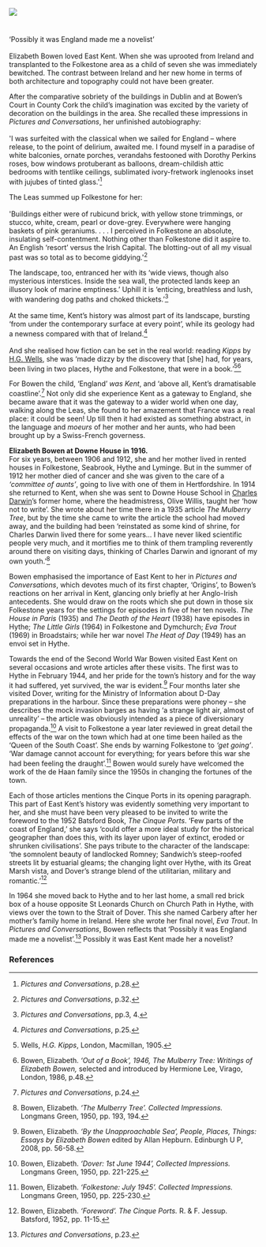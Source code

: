 <a href="https://www.kent-maps.online"><img src="https://kent-map.github.io/mdpress/juncture/ve-button.png"></a>
<param ve-config title="Elizabeth Bowen (1899-1973)" author="Diana Hirst" layout="vtl" 
banner="https://upload.wikimedia.org/wikipedia/commons/f/f7/Down_House_RC.jpg" description="In this visual essay, Diana Hirst considers the East Kent life of novelist, Elizabeth Bowen and the influence of that landscape on her work.">

<!-- Historical map layers -->
<param ve-map-layer active allmaps allmaps-id="02beda348c553bd7" title="OS SE England & London 1933">

#
                                              
‘Possibly it was England made me a novelist’
<br><br>
Elizabeth Bowen loved East Kent. When she was uprooted from Ireland and transplanted to the Folkestone area as a child of seven she was immediately bewitched. The contrast between Ireland and her new home in terms of both architecture and topography could not have been greater. 
<param ve-image url="https://raw.githubusercontent.com/kent-map/images/main/20c/The_Kent_coast_(IA_kentcoast00lewirich).jpg" label="Lewis, Arthur D, The Kent Coast" attribution="Lewis, Arthur D, Public domain, via Wikimedia Commons">
<param ve-entity eid="Q375314" aliases="Folkestone">
<!-- Base map centred on Capel-le-Ferne -->
<param ve-map center="Q1006783" zoom="12">

After the comparative sobriety of the buildings in Dublin and at Bowen’s Court in County Cork the child’s imagination was excited by the variety of decoration on the buildings in the area. She recalled these impressions in _Pictures and Conversations_, her unfinished autobiography:   
<br>
'I was surfeited with the classical when we sailed for England – where release, to the point of delirium, awaited me. I found myself in a paradise of white balconies, ornate porches, verandahs festooned with Dorothy Perkins roses, bow windows protuberant as balloons, dream-childish attic bedrooms with tentlike ceilings, sublimated ivory-fretwork inglenooks inset with jujubes of tinted glass.'[^ref1]
<param ve-image url="https://upload.wikimedia.org/wikipedia/commons/a/aa/Rosa_%27Dorothy_Perkins%27_01.jpg" label="Rosa 'Dorothy Perkins' (Jackson & Perkins, 1901)" attribution="Wilrooij, CC BY-SA 4.0, via Wikimedia Commons">

The Leas summed up Folkestone for her:  
<br>
'Buildings either were of rubicund brick, with yellow stone trimmings, or stucco, white, cream, pearl or dove-grey. Everywhere were hanging baskets of pink geraniums. . . . I perceived in Folkestone an absolute, insulating self-contentment. Nothing other than Folkestone did it aspire to. An English ‘resort’ versus the Irish Capital. The blotting-out of all my visual past was so total as to become giddying.'[^ref2]   
<param ve-image url="https://stor.artstor.org/stor/217498b0-8935-4fb8-b565-6eb02161a180" label="Folkestone" attribution="Diana Hirst">
<param ve-entity eid="Q375314" aliases="Folkestone">
<param ve-entity eid="Q26314321" aliases="The Leas">
<!-- Base map centred on Capel-le-Ferne -->
<param ve-map center="Q1006783" zoom="12">

The landscape, too, entranced her with its ‘wide views, though also mysterious interstices.  Inside the sea wall, the protected lands keep an illusory look of marine emptiness.’ Uphill it is ‘enticing, breathless and lush, with wandering dog paths and choked thickets.’[^ref3]  
<br>
At the same time, Kent’s history was almost part of its landscape, bursting ‘from under the contemporary surface at every point’, while its geology had a newness compared with that of Ireland.[^ref4]   
<br>
And she realised how fiction can be set in the real world: reading _Kipps_ by [H.G. Wells](/20c/20c-wellshg-biography), she was ‘made dizzy by the discovery that [she] had, for years, been living in two places, Hythe and Folkestone, that were in a book.’[^ref5][^ref6]  
<param ve-image url="https://upload.wikimedia.org/wikipedia/commons/7/7f/H_G_Wells_pre_1922.jpg" label="H. G. Wells" attribution="H. G. Wells, Public domain, via Wikimedia Commons">
<param ve-entity eid="Q967166" aliases="Hythe">
<param ve-entity eid="Q375314" aliases="Folkestone">
<param ve-map center="Q1000312" zoom="12">
<param ve-map center="Q967166" zoom="14">
<param ve-map center="Q375314" zoom="14">

For Bowen the child, ‘England’ _was Kent_, and ‘above all, Kent’s dramatisable coastline’.[^ref7]  Not only did she experience Kent as a gateway to England, she became aware that it was the gateway to a wider world when one day, walking along the Leas, she found to her amazement that France was a real place: it could be seen! Up till then it had existed as something abstract, in the language and _moeurs_ of her mother and her aunts, who had been brought up by a Swiss-French governess. 
<param ve-image url="https://upload.wikimedia.org/wikipedia/commons/f/f3/The_Lees_-i.e.%2C_Leas-%2C_Folkestone%2C_England-LCCN2002696746.jpg" label="The Leas, Folkestone" attribution="Photochrom Print Collection, Public domain, via Wikimedia Commons">
 
**Elizabeth Bowen at Downe House in 1916.**   
For six years, between 1906 and 1912, she and her mother lived in rented houses in Folkestone, Seabrook, Hythe and Lyminge. But in the summer of 1912 her mother died of cancer and she was given to the care of a _‘committee of aunts’_, going to live with one of them in Hertfordshire. In 1914 she returned to Kent, when she was sent to Downe House School in [Charles Darwin](/19c/19c-darwin-biography)’s former home, where the headmistress, Olive Willis, taught her ‘how not to write’. She wrote about her time there in a 1935 article _The Mulberry Tree_, but by the time she came to write the article the school had moved away, and the building had been ‘reinstated as some kind of shrine, for Charles Darwin lived there for some years... I have never liked scientific people very much, and it mortifies me to think of them trampling reverently around there on visiting days, thinking of Charles Darwin and ignorant of my own youth.’[^ref8] 
<param ve-image url="https://raw.githubusercontent.com/kent-map/images/main/19c/Down_House_banner.jpg">
<param ve-image url="https://upload.wikimedia.org/wikipedia/commons/f/f7/Down_House_RC.jpg" label="Down House" attribution="Duncharris at the English language Wikipedia, CC BY-SA 3.0, via Wikimedia Commons">
<param ve-entity eid="Q375314" aliases="Folkestone">
<param ve-entity eid="Q967166" aliases="Hythe">
<param ve-entity eid="Q7440217" aliases="Seabrook">
<param ve-entity eid="Q1870143" aliases="Lyminge">
<param ve-entity eid="Q125344" aliases="Downe">
<!-- Base map centred on Etchinghill -->
<param ve-map center="Q9255618" zoom="12">
<param ve-map center="Q125344" zoom="14">

Bowen emphasised the importance of East Kent to her in _Pictures and Conversations_, which devotes much of its first chapter, ‘Origins’, to Bowen’s reactions on her arrival in Kent, glancing only briefly at her Anglo-Irish antecedents. She would draw on the roots which she put down in those six Folkestone years for the settings for episodes in five of her ten novels. _The House in Paris_ (1935) and _The Death of the Heart_ (1938) have episodes in Hythe; _The Little Girls_ (1964) in Folkestone and Dymchurch; _Eva Trout_ (1969) in Broadstairs; while her war novel _The Heat of Day_ (1949) has an envoi set in Hythe. 
<param ve-image url="https://raw.githubusercontent.com/kent-map/images/main/20c/Bleak_House_Broadstairs_MJC.jpg" label="Bleak House, Broadstairs" attribution="Photographed by Martin Crowther">
<param ve-entity eid="Q375314" aliases="Folkestone">
<param ve-entity eid="Q2796278" aliases="Dymchurch">
<param ve-entity eid="Q922739" aliases="Broadstairs">
<param ve-entity eid="Q967166" aliases="Hythe">
<param ve-map center="Q967166" zoom="11">
<param ve-map center="Q375314" zoom="14">
<param ve-map center="Q967166" zoom="14">
<param ve-map center="Q2796278" zoom="14">
<param ve-map center="Q922739" zoom="14">

Towards the end of the Second World War Bowen visited East Kent on several occasions and wrote articles after these visits. The first was to Hythe in February 1944, and her pride for the town’s history and for the way it had suffered, yet survived, the war is evident.[^ref9]  Four months later she visited Dover, writing for the Ministry of Information about D-Day preparations in the harbour. Since these preparations were phoney – she describes the mock invasion barges as having ‘a strange light air, almost of unreality’ – the article was obviously intended as a piece of diversionary propaganda.[^ref10]  A visit to Folkestone a year later reviewed in great detail the effects of the war on the town which had at one time been hailed as the ‘Queen of the South Coast’. She ends by warning Folkestone to _‘get going’_. ‘War damage cannot account for everything; for years before this war she had been feeling the draught’.[^ref11]  Bowen would surely have welcomed the work of the de Haan family since the 1950s in changing the fortunes of the town.
<param ve-entity eid="Q967166" aliases="Hythe">
<param ve-entity eid="Q179224" aliaases="Dover"> 
<param ve-map center="Q967166" zoom="12">

Each of those articles mentions the Cinque Ports in its opening paragraph. This part of East Kent’s history was evidently something very important to her, and she must have been very pleased to be invited to write the foreword to the 1952 Batsford Book, _The Cinque Ports_. ‘Few parts of the coast of England,’ she says ‘could offer a more ideal study for the historical geographer than does this, with its layer upon layer of extinct, eroded or shrunken civilisations’.  She pays tribute to the character of the landscape: ‘the somnolent beauty of landlocked Romney; Sandwich’s steep-roofed streets lit by estuarial gleams; the changing light over Hythe, with its Great Marsh vista, and Dover’s strange blend of the utilitarian, military and romantic.’[^ref12] 
<param ve-image url="https://upload.wikimedia.org/wikipedia/commons/6/61/High_tide_on_the_River_Stour%2C_near_Gazen_Salts%2C_Sandwich_-_geograph.org.uk_-_736584.jpg" label="High tide on the River Stour, near Gazen Salts, Sandwich" attribution="Nick Smith / High tide on the River Stour, near Gazen Salts, Sandwich via Wikimedia Commons">
<param ve-image url="https://upload.wikimedia.org/wikipedia/commons/8/8a/Romney_Marsh_from_Lympne.JPG" label="Romney Marsh from Lympne" attribution="Poliphilo, CC0, via Wikimedia Commons">
<param ve-entity eid="Q748895" aliases="Cinque Ports">
<param ve-entity eid="Q26163" aliaases="Sandwich">
<param ve-entity eid="Q967166" aliases="Hythe">
<param ve-entity eid="Q1506093" aliaases="Great Marsh"> 
<param ve-entity eid="Q179224" aliaases="Dover"> 
<param ve-map center="Q179224" zoom="11">

In 1964 she moved back to Hythe and to her last home, a small red brick box of a house opposite St Leonards Church on Church Path in Hythe, with views over the town to the Strait of Dover. This she named Carbery after her mother’s family home in Ireland. Here she wrote her final novel, _Eva Trout_. 
In _Pictures and Conversations_, Bowen reflects that ‘Possibly it was England made me a novelist’.[^ref13]  Possibly it was East Kent made her a novelist?
<param ve-image url="https://upload.wikimedia.org/wikipedia/commons/2/27/St_Leonard%27s_church%2C_Hythe.jpg" label="St Leonard's Church, Hythe" attribution="DeFacto, CC BY-SA 4.0, via Wikimedia Commons">
<param ve-entity eid="Q967166" aliases="Hythe">
<param ve-map center="Q967166" zoom="13">

### References

[^ref1]: _Pictures and Conversations_, p.28.      
[^ref2]: _Pictures and Conversations_, p.32.   
[^ref3]: _Pictures and Conversations_, pp.3, 4.   
[^ref4]: _Pictures and Conversations_, p.25.   
[^ref5]: Wells, _H.G. Kipps_, London, Macmillan, 1905.   
[^ref6]: Bowen, Elizabeth. _‘Out of a Book’, 1946, The Mulberry Tree: Writings of Elizabeth Bowen,_ selected and introduced by Hermione Lee, Virago, London, 1986, p.48.   
[^ref7]: _Pictures and Conversations_, p.24.   
[^ref8]: Bowen, Elizabeth. _‘The Mulberry Tree’. Collected Impressions._ Longmans Green, 1950, pp. 193, 194.   
[^ref9]: Bowen, Elizabeth. _‘By the Unapproachable Sea’, People, Places, Things: Essays by Elizabeth Bowen_ edited by Allan Hepburn. Edinburgh U P, 2008, pp. 56-58.   
[^ref10]: Bowen, Elizabeth. _‘Dover: 1st June 1944’, Collected Impressions._ Longmans Green, 1950, pp. 221-225.   
[^ref11]: Bowen, Elizabeth. _‘Folkestone: July 1945’. Collected Impressions._ Longmans Green, 1950, pp. 225-230.   
[^ref12]: Bowen, Elizabeth. _‘Foreword’. The Cinque Ports._ R. & F. Jessup. Batsford, 1952, pp. 11-15.   
[^ref13]: _Pictures and Conversations_, p.23.   
